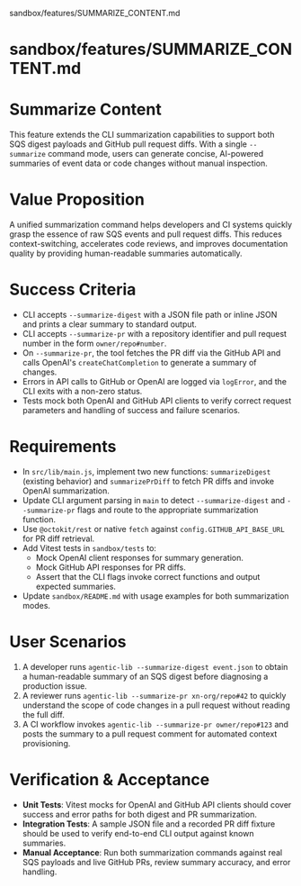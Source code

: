 sandbox/features/SUMMARIZE_CONTENT.md
# sandbox/features/SUMMARIZE_CONTENT.md
# Summarize Content

This feature extends the CLI summarization capabilities to support both SQS digest payloads and GitHub pull request diffs. With a single `--summarize` command mode, users can generate concise, AI-powered summaries of event data or code changes without manual inspection.

# Value Proposition

A unified summarization command helps developers and CI systems quickly grasp the essence of raw SQS events and pull request diffs. This reduces context-switching, accelerates code reviews, and improves documentation quality by providing human-readable summaries automatically.

# Success Criteria

- CLI accepts `--summarize-digest` with a JSON file path or inline JSON and prints a clear summary to standard output.
- CLI accepts `--summarize-pr` with a repository identifier and pull request number in the form `owner/repo#number`.
- On `--summarize-pr`, the tool fetches the PR diff via the GitHub API and calls OpenAI's `createChatCompletion` to generate a summary of changes.
- Errors in API calls to GitHub or OpenAI are logged via `logError`, and the CLI exits with a non-zero status.
- Tests mock both OpenAI and GitHub API clients to verify correct request parameters and handling of success and failure scenarios.

# Requirements

- In `src/lib/main.js`, implement two new functions: `summarizeDigest` (existing behavior) and `summarizePrDiff` to fetch PR diffs and invoke OpenAI summarization.
- Update CLI argument parsing in `main` to detect `--summarize-digest` and `--summarize-pr` flags and route to the appropriate summarization function.
- Use `@octokit/rest` or native `fetch` against `config.GITHUB_API_BASE_URL` for PR diff retrieval.
- Add Vitest tests in `sandbox/tests` to:
  - Mock OpenAI client responses for summary generation.
  - Mock GitHub API responses for PR diffs.
  - Assert that the CLI flags invoke correct functions and output expected summaries.
- Update `sandbox/README.md` with usage examples for both summarization modes.

# User Scenarios

1. A developer runs `agentic-lib --summarize-digest event.json` to obtain a human-readable summary of an SQS digest before diagnosing a production issue.
2. A reviewer runs `agentic-lib --summarize-pr xn-org/repo#42` to quickly understand the scope of code changes in a pull request without reading the full diff.
3. A CI workflow invokes `agentic-lib --summarize-pr owner/repo#123` and posts the summary to a pull request comment for automated context provisioning.

# Verification & Acceptance

- **Unit Tests**: Vitest mocks for OpenAI and GitHub API clients should cover success and error paths for both digest and PR summarization.
- **Integration Tests**: A sample JSON file and a recorded PR diff fixture should be used to verify end-to-end CLI output against known summaries.
- **Manual Acceptance**: Run both summarization commands against real SQS payloads and live GitHub PRs, review summary accuracy, and error handling.